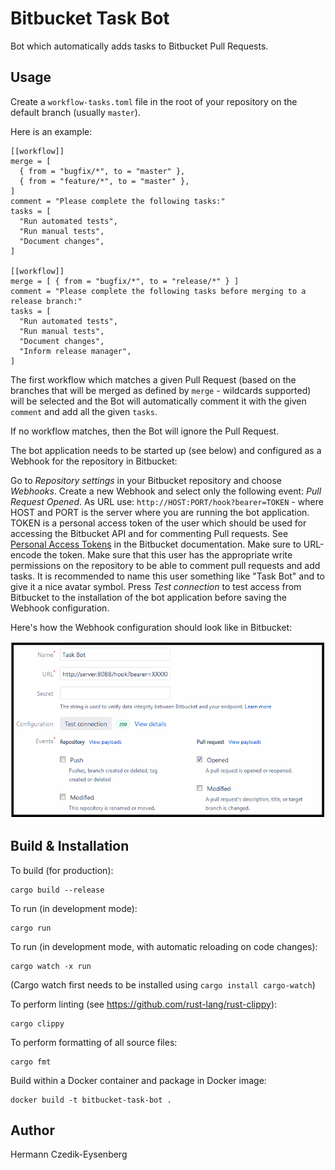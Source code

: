 Bitbucket Task Bot
==================

Bot which automatically adds tasks to Bitbucket Pull Requests.

Usage
-----

Create a `workflow-tasks.toml` file in the root of your repository on the default branch (usually `master`).

Here is an example:

    [[workflow]]
    merge = [
      { from = "bugfix/*", to = "master" },
      { from = "feature/*", to = "master" },
    ]
    comment = "Please complete the following tasks:"
    tasks = [
      "Run automated tests",
      "Run manual tests",
      "Document changes",
    ]

    [[workflow]]
    merge = [ { from = "bugfix/*", to = "release/*" } ]
    comment = "Please complete the following tasks before merging to a release branch:"
    tasks = [
      "Run automated tests",
      "Run manual tests",
      "Document changes",
      "Inform release manager",
    ]

The first workflow which matches a given Pull Request (based on the branches that will be merged as defined by `merge` - wildcards supported) will be selected and the Bot will automatically comment it with the given `comment` and add all the given `tasks`.

If no workflow matches, then the Bot will ignore the Pull Request.

The bot application needs to be started up (see below) and configured as a Webhook for the repository in Bitbucket:

Go to *Repository settings* in your Bitbucket repository and choose *Webhooks*.
Create a new Webhook and select only the following event: *Pull Request Opened*.
As URL use: `http://HOST:PORT/hook?bearer=TOKEN` - where HOST and PORT is the server where you are running the bot application. TOKEN is a personal access token of the user which should be used for accessing the Bitbucket API and for commenting Pull requests.
See [Personal Access Tokens](https://confluence.atlassian.com/bitbucketserver/personal-access-tokens-939515499.html) in the Bitbucket documentation. Make sure to URL-encode the token.
Make sure that this user has the appropriate write permissions on the repository to be able to comment pull requests and add tasks.
It is recommended to name this user something like "Task Bot" and to give it a nice avatar symbol.
Press *Test connection* to test access from Bitbucket to the installation of the bot application before saving the Webhook configuration.

Here's how the Webhook configuration should look like in Bitbucket:

![Screenshot Webhook](screenshot-webhook-config.png)


Build & Installation
--------------------

To build (for production):

    cargo build --release

To run (in development mode):

    cargo run

To run (in development mode, with automatic reloading on code changes):

    cargo watch -x run

(Cargo watch first needs to be installed using `cargo install cargo-watch`)

To perform linting (see https://github.com/rust-lang/rust-clippy):

    cargo clippy

To perform formatting of all source files:

    cargo fmt

Build within a Docker container and package in Docker image:

    docker build -t bitbucket-task-bot .


Author
------

Hermann Czedik-Eysenberg
